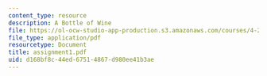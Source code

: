 ```yaml
---
content_type: resource
description: A Bottle of Wine
file: https://ol-ocw-studio-app-production.s3.amazonaws.com/courses/4-273-introduction-to-design-inquiry-fall-2001/d168bf8c44ed67514867d980ee41b3ae_assignment1.pdf
file_type: application/pdf
resourcetype: Document
title: assignment1.pdf
uid: d168bf8c-44ed-6751-4867-d980ee41b3ae
---
```

